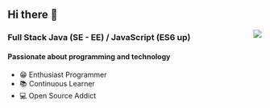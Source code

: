 
## Hi there 👋
<img align="right" src="https://github-readme-stats.vercel.app/api?username=aymen94&count_private=true&show_icons=true&theme=github&include_all_commits=1&hide=contribs,prs)"  />

### Full Stack Java (SE - EE) / JavaScript (ES6 up)
#### Passionate about programming and technology
- 😁 Enthusiast Programmer
- 📚 Continuous Learner
- 💻 Open Source Addict

